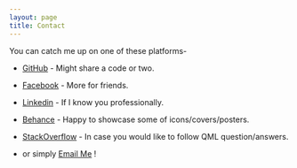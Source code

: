 ```yaml
---
layout: page
title: Contact
---
```


You can catch me up on one of these platforms-

* <i class="fa fa-github-square fa-lg"></i> <a href='https://github.com/Amit-Tomar' target='_blank'>GitHub</a> - Might share a code or two.
* <i class="fa fa-facebook-square fa-lg"></i> <a href='https://www.facebook.com/agent.napster' target='_blank'>Facebook</a> - More for friends.
* <i class="fa fa-linkedin-square fa-lg"></i> <a href='https://in.linkedin.com/in/amittomar1' target='_blank'>Linkedin</a> - If I know you professionally.
* <i class="fa fa-behance-square fa-lg"></i> <a href='https://www.behance.net/amitTomar' target='_blank'>Behance</a> - Happy to showcase some of icons/covers/posters.
* <i class="fa fa-stack-overflow fa-lg"></i> <a href='http://stackoverflow.com/users/1093223/amit-tomar' target='_blank'>StackOverflow</a> - In case you would like to follow QML question/answers.

* or simply <i class="fa fa-envelope-o fa-lg"></i>
 [Email Me](mailto:amit.tomar@iiitb.org) !